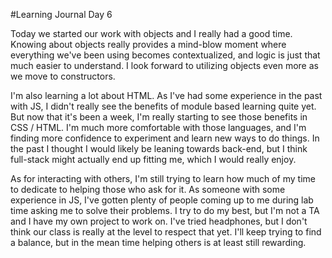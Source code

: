 #Learning Journal Day 6

Today we started our work with objects and I really had a good time. Knowing about objects really provides a mind-blow moment where everything we've been using becomes contextualized, and logic is just that much easier to understand. I look forward to utilizing objects even more as we move to constructors.

I'm also learning a lot about HTML. As I've had some experience in the past with JS, I didn't really see the benefits of module based learning quite yet. But now that it's been a week, I'm really starting to see those benefits in CSS / HTML. I'm much more comfortable with those languages, and I'm finding more confidence to experiment and learn new ways to do things. In the past I thought I would likely be leaning towards back-end, but I think full-stack might actually end up fitting me, which I would really enjoy.

As for interacting with others, I'm still trying to learn how much of my time to dedicate to helping those who ask for it. As someone with some experience in JS, I've gotten plenty of people coming up to me during lab time asking me to solve their problems. I try to do my best, but I'm not a TA and I have my own project to work on. I've tried headphones, but I don't think our class is really at the level to respect that yet. I'll keep trying to find a balance, but in the mean time helping others is at least still rewarding.
